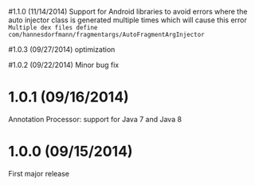 #1.1.0 (11/14/2014)
Support for Android libraries to avoid errors where the auto injector class is generated multiple times which will cause this error
`Multiple dex files define com/hannesdorfmann/fragmentargs/AutoFragmentArgInjector`

#1.0.3 (09/27/2014)
optimization

#1.0.2 (09/22/2014)
Minor bug fix

# 1.0.1 (09/16/2014)
Annotation Processor: support for Java 7 and Java 8


# 1.0.0 (09/15/2014)
First major release